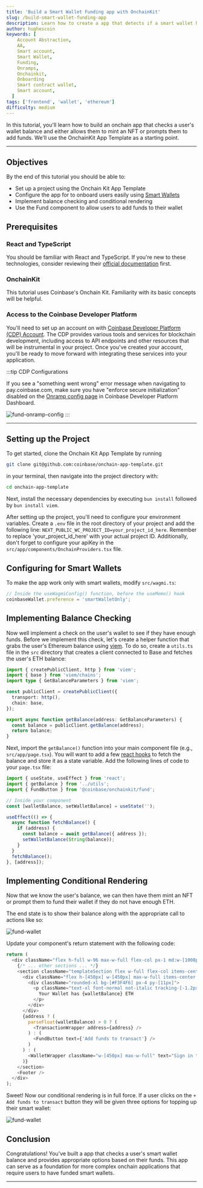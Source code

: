 ```yaml
---
title: 'Build a Smart Wallet Funding app with OnchainKit'
slug: /build-smart-wallet-funding-app
description: Learn how to create a app that detects if a smart wallet has ETH and prompts users to add funds if needed.
author: hughescoin
keywords: [
    Account Abstraction,
    AA,
    Smart account,
    Smart Wallet,
    Funding,
    Onramps,
    Onchainkit,
    Onboarding
    Smart contract wallet,
    Smart account,
  ]
tags: ['frontend', 'wallet', 'ethereum']
difficulty: medium
---
```


In this tutorial, you'll learn how to build an onchain app that checks a user's wallet balance and either allows them to mint an NFT or prompts them to add funds. We'll use the OnchainKit App Template as a starting point.

---

## Objectives

By the end of this tutorial you should be able to:

- Set up a project using the Onchain Kit App Template
- Configure the app for to onboard users easily using [Smart Wallets]
- Implement balance checking and conditional rendering
- Use the Fund component to allow users to add funds to their wallet

## Prerequisites

### React and TypeScript

You should be familiar with React and TypeScript. If you're new to these technologies, consider reviewing their [official documentation] first.

### OnchainKit

This tutorial uses Coinbase's Onchain Kit. Familiarity with its basic concepts will be helpful.

### Access to the Coinbase Developer Platform

You'll need to set up an account on with [Coinbase Developer Platform (CDP) Account](https://www.coinbase.com/cloud). The CDP provides various tools and services for blockchain development, including access to API endpoints and other resources that will be instrumental in your project. Once you've created your account, you'll be ready to move forward with integrating these services into your application.

:::tip CDP Configurations

If you see a "something went wrong" error message when navigating to pay.coinbase.com, make sure you have "enforce secure initialization" disabled on the [Onramp config page] in Coinbase Developer Platform Dashboard.

![fund-onramp-config](../../../../assets/images/onchainkit-tutorials/fund-onramp-config.png)
:::

---

## Setting up the Project

To get started, clone the Onchain Kit App Template by running

```bash
git clone git@github.com:coinbase/onchain-app-template.git
```

in your terminal, then navigate into the project directory with:

```bash
cd onchain-app-template
```

Next, install the necessary dependencies by executing `bun install` followed by `bun install viem`.

After setting up the project, you'll need to configure your environment variables. Create a `.env` file in the root directory of your project and add the following line: `NEXT_PUBLIC_WC_PROJECT_ID=your_project_id_here`. Remember to replace 'your_project_id_here' with your actual project ID. Additionally, don't forget to configure your apiKey in the `src/app/components/OnchainProviders.tsx` file.

## Configuring for Smart Wallets

To make the app work only with smart wallets, modify `src/wagmi.ts`:

```typescript
// Inside the useWagmiConfig() function, before the useMemo() hook
coinbaseWallet.preference = 'smartWalletOnly';
```

## Implementing Balance Checking

Now well implement a check on the user's wallet to see if they have enough funds. Before we implement this check, let's create a helper function that grabs the user's Ethereum balance using [viem]. To do so, create a `utils.ts` file in the `src` directory that creates a client connected to Base and fetches the user's ETH balance:

```typescript
import { createPublicClient, http } from 'viem';
import { base } from 'viem/chains';
import type { GetBalanceParameters } from 'viem';

const publicClient = createPublicClient({
  transport: http(),
  chain: base,
});

export async function getBalance(address: GetBalanceParameters) {
  const balance = publicClient.getBalance(address);
  return balance;
}
```

Next, import the `getBalance()` function into your main component file (e.g., `src/app/page.tsx`). You will want to add a few [react hooks] to fetch the balance and store it as a state variable. Add the following lines of code to your `page.tsx` file:

```typescript
import { useState, useEffect } from 'react';
import { getBalance } from '../utils';
import { FundButton } from '@coinbase/onchainkit/fund';

// Inside your component
const [walletBalance, setWalletBalance] = useState('');

useEffect(() => {
  async function fetchBalance() {
    if (address) {
      const balance = await getBalance({ address });
      setWalletBalance(String(balance));
    }
  }
  fetchBalance();
}, [address]);
```

## Implementing Conditional Rendering

Now that we know the user's balance, we can then have them mint an NFT or prompt them to fund their wallet if they do not have enough ETH.

The end state is to show their balance along with the appropriate call to actions like so:

![fund-wallet](../../../../assets/images/onchainkit-tutorials/fund-wallet-balance.png)

Update your component's return statement with the following code:

```typescript
return (
  <div className="flex h-full w-96 max-w-full flex-col px-1 md:w-[1008px]">
    {/* ... other sections ... */}
    <section className="templateSection flex w-full flex-col items-center justify-center gap-4 rounded-xl bg-gray-100 px-2 py-4 md:grow">
      <div className="flex h-[450px] w-[450px] max-w-full items-center justify-center rounded-xl bg-[#030712]">
        <div className="rounded-xl bg-[#F3F4F6] px-4 py-[11px]">
          <p className="text-xl font-normal not-italic tracking-[-1.2px] text-indigo-600">
            Your Wallet has {walletBalance} ETH
          </p>
        </div>
      </div>
      {address ? (
        parseFloat(walletBalance) > 0 ? (
          <TransactionWrapper address={address} />
        ) : (
          <FundButton text={'Add funds to transact'} />
        )
      ) : (
        <WalletWrapper className="w-[450px] max-w-full" text="Sign in to transact" />
      )}
    </section>
    <Footer />
  </div>
);
```

Sweet! Now our conditional rendering is in full force. If a user clicks on the `+ Add funds to transact` button they will be given three options for topping up their smart wallet:

![fund-wallet](../../../../assets/images/onchainkit-tutorials/fund-funding-options.png)

## Conclusion

Congratulations! You've built a app that checks a user's smart wallet balance and provides appropriate options based on their funds.
This app can serve as a foundation for more complex onchain applications that require users to have funded smart wallets.

---

[Onchain Kit]: https://github.com/coinbase/onchainkit
[Viem]: https://viem.sh/
[Smart Wallets]: https://keys.coinbase.com/onboarding
[viem]: https://viem.sh/docs/introduction
[react hooks]: https://react.dev/reference/react/hooks
[Onramp config page]: https://portal.cdp.coinbase.com/products/onramp
[official documentation]: https://react.dev/

